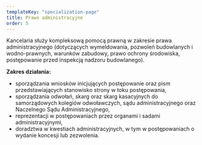 ```yaml
---
templateKey: "specialization-page"
title: Prawo administracyjne
order: 5
---
```


Kancelaria służy kompleksową pomocą prawną w zakresie prawa administracyjnego (dotyczących wymeldowania, pozwoleń budowlanych i wodno-prawnych, warunków zabudowy, prawo ochrony środowiska, postępowanie przed inspekcją nadzoru budowlanego).

**Zakres działania:**

- sporządzania wniosków inicjujących postępowanie oraz pism przedstawiających stanowisko strony w toku postępowania,
- sporządzania odwołań, skarg oraz skarg kasacyjnych do samorządowych kolegiów odwoławczych, sądu administracyjnego oraz Naczelnego Sądu Administracyjnego,
- reprezentacji w postępowaniach przez organami i sadami administracyjnymi,
- doradztwa w kwestiach administracyjnych, w tym w postępowaniach o wydanie koncesji lub zezwolenia.
